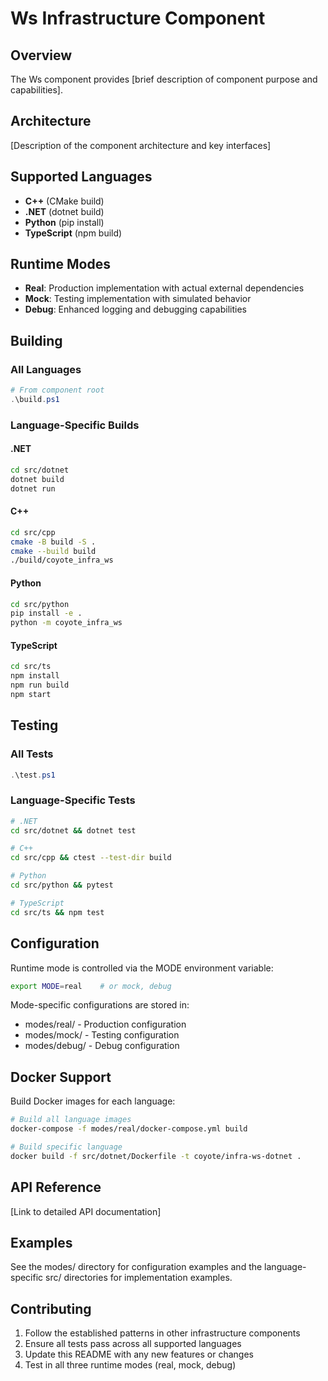# Ws Infrastructure Component

## Overview
The Ws component provides [brief description of component purpose and capabilities].

## Architecture
[Description of the component architecture and key interfaces]

## Supported Languages
- **C++** (CMake build)
- **.NET** (dotnet build)  
- **Python** (pip install)
- **TypeScript** (npm build)

## Runtime Modes
- **Real**: Production implementation with actual external dependencies
- **Mock**: Testing implementation with simulated behavior
- **Debug**: Enhanced logging and debugging capabilities

## Building

### All Languages
```powershell
# From component root
.\build.ps1
```

### Language-Specific Builds

#### .NET
```bash
cd src/dotnet
dotnet build
dotnet run
```

#### C++
```bash
cd src/cpp
cmake -B build -S .
cmake --build build
./build/coyote_infra_ws
```

#### Python
```bash
cd src/python
pip install -e .
python -m coyote_infra_ws
```

#### TypeScript
```bash
cd src/ts
npm install
npm run build
npm start
```

## Testing

### All Tests
```powershell
.\test.ps1
```

### Language-Specific Tests
```bash
# .NET
cd src/dotnet && dotnet test

# C++
cd src/cpp && ctest --test-dir build

# Python  
cd src/python && pytest

# TypeScript
cd src/ts && npm test
```

## Configuration

Runtime mode is controlled via the MODE environment variable:
```bash
export MODE=real    # or mock, debug
```

Mode-specific configurations are stored in:
- modes/real/ - Production configuration
- modes/mock/ - Testing configuration  
- modes/debug/ - Debug configuration

## Docker Support

Build Docker images for each language:
```bash
# Build all language images
docker-compose -f modes/real/docker-compose.yml build

# Build specific language
docker build -f src/dotnet/Dockerfile -t coyote/infra-ws-dotnet .
```

## API Reference

[Link to detailed API documentation]

## Examples

See the modes/ directory for configuration examples and the language-specific src/ directories for implementation examples.

## Contributing

1. Follow the established patterns in other infrastructure components
2. Ensure all tests pass across all supported languages
3. Update this README with any new features or changes
4. Test in all three runtime modes (real, mock, debug)
